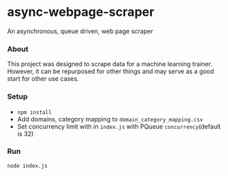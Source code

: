 # async-webpage-scraper
An asynchronous, queue driven, web page scraper

### About
This project was designed to scrape data for a machine learning trainer.  However, it can be repurposed for other things
and may serve as a good start for other use cases.

### Setup
- `npm install`
- Add domains, category mapping to `domain_category_mapping.csv`
- Set concurrency limit with in `index.js` with PQueue `concurrency`(default is 32)

### Run
`node index.js`
